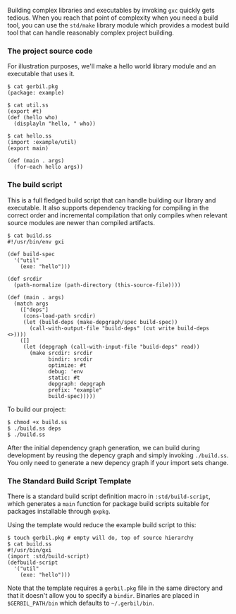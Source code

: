 Building complex libraries and executables by invoking `gxc` quickly gets
tedious. When you reach that point of complexity when you need a build tool,
you can use the `std/make` library module which provides a modest build tool
that can handle reasonably complex project building.

### The project source code

For illustration purposes, we'll make a hello world library module and an executable
that uses it.

```
$ cat gerbil.pkg
(package: example)

$ cat util.ss
(export #t)
(def (hello who)
  (displayln "hello, " who))

$ cat hello.ss
(import :example/util)
(export main)

(def (main . args)
  (for-each hello args))

```

### The build script

This is a full fledged build script that can handle building our library and
executable. It also supports dependency tracking for compiling in the correct
order and incremental compilation that only compiles when relevant source
modules are newer than compiled artifacts.

```
$ cat build.ss
#!/usr/bin/env gxi

(def build-spec
  '("util"
    (exe: "hello")))

(def srcdir
  (path-normalize (path-directory (this-source-file))))

(def (main . args)
  (match args
    (["deps"]
     (cons-load-path srcdir)
     (let (build-deps (make-depgraph/spec build-spec))
       (call-with-output-file "build-deps" (cut write build-deps <>))))
    ([]
     (let (depgraph (call-with-input-file "build-deps" read))
       (make srcdir: srcdir
             bindir: srcdir
             optimize: #t
             debug: 'env
             static: #t
             depgraph: depgraph
             prefix: "example"
             build-spec)))))
```

To build our project:
```
$ chmod +x build.ss
$ ./build.ss deps
$ ./build.ss
```

After the initial dependency graph generation, we can build during development
by reusing the depency graph and simply invoking `./build.ss`. You only need
to generate a new depency graph if your import sets change.

### The Standard Build Script Template

There is a standard build script definition macro in `:std/build-script`,
which generates a `main` function for package build scripts suitable for
packages installable through `gxpkg`.

Using the template would reduce the example build script to this:
```
$ touch gerbil.pkg # empty will do, top of source hierarchy
$ cat build.ss
#!/usr/bin/gxi
(import :std/build-script)
(defbuild-script
  '("util"
    (exe: "hello")))
```

Note that the template requires a `gerbil.pkg` file in the same directory
and that it doesn't allow you to specify a `bindir`. Binaries are placed
in `$GERBIL_PATH/bin` which defaults to `~/.gerbil/bin`.
